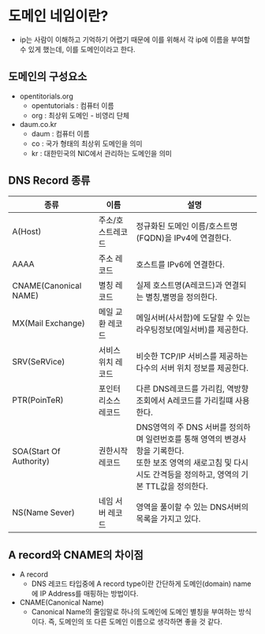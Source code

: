 # 도메인 네임이란?
- ip는 사람이 이해하고 기억하기 어렵기 때문에 이를 위해서 각 ip에 이름을 부여할 수 있게 했는데, 이를 도메인이라고 한다.

## 도메인의 구성요소
- opentitorials.org
  - opentutorials : 컴퓨터 이름
  - org : 최상위 도메인 - 비영리 단체
- daum.co.kr
  - daum : 컴퓨터 이름
  - co : 국가 형태의 최상위 도메인을 의미
  - kr : 대한민국의 NIC에서 관리하는 도메인을 의미


## DNS Record 종류

| 종류 | 이름 | 설명|
|---------|-----------|--------------------------------------------------|
|A(Host)|주소/호스트레코드|정규화된 도메인 이름/호스트명(FQDN)을 IPv4에 연결한다.|
|AAAA|주소 레코드|호스트를 IPv6에 연결한다.|
|CNAME(Canonical NAME)|별칭 레코드|실제 호스트명(A레코드)과 연결되는 별칭,별명을 정의한다.|
|MX(Mail Exchange)|메일 교환 레코드|메일서버(사서함)에 도달할 수 있는 라우팅정보(메일서버)를 제공한다.|
|SRV(SeRVice)|서비스 위치 레코드|비슷한 TCP/IP 서비스를 제공하는 다수의 서버 위치 정보를 제공한다.|
|PTR(PoinTeR)|포인터 리소스 레코드|다른 DNS레코드를 가리킴, 역방향 조회에서 A레코드를 가리킬떄 사용한다.|
|SOA(Start Of Authority)|권한시작 레코드|DNS영역의 주 DNS 서버를 정의하며 일련번호를 통해 영역의 변경사항을 기록한다. <br/> 또한 보조 영역의 새로고침 및 다시시도 간격등을 정의하고, 영역의 기본 TTL값을 정의한다.|
|NS(Name Sever)|네임 서버 레코드|영역을 풀이할 수 있는 DNS서버의 목록을 가지고 있다.|


## A record와 CNAME의 차이점

- A record
  - DNS 레코드 타입중에 A record type이란 간단하게 도메인(domain) name에 IP Address를 매핑하는 방법이다.
- CNAME(Canonical Name)
  - Canonical Name의 줄임말로 하나의 도메인에 도메인 별칭을 부여하는 방식이다. 즉, 도메인의 또 다른 도메인 이름으로 생각하면 좋을 것 같다.
